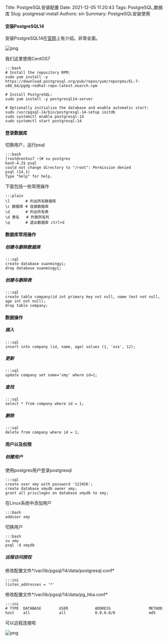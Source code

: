 Title: PostgreSQL安装配置
Date: 2021-12-05 11:20:43
Tags: PostgreSQL,数据库
Slug: postgresql-install
Authors: sin
Summary: PostgreSQL安装使用

#### 安装PostgreSQL14

安装PostgreSQL14在[官网](https://www.postgresql.org/download/)上有介绍。非常全面。

![png](https://gitee.com/xuanmingyi/imagebed/raw/master/img/20211202090805.png)

我们这里使用CentOS7

    :::bash
    # Install the repository RPM:
    sudo yum install -y https://download.postgresql.org/pub/repos/yum/reporpms/EL-7-x86_64/pgdg-redhat-repo-latest.noarch.rpm

    # Install PostgreSQL:
    sudo yum install -y postgresql14-server

    # Optionally initialize the database and enable automatic start:
    sudo /usr/pgsql-14/bin/postgresql-14-setup initdb
    sudo systemctl enable postgresql-14
    sudo systemctl start postgresql-14


#### 登录数据库

切换用户，运行psql

    :::bash
    [root@centos7 ~]# su postgres
    bash-4.2$ psql
    could not change directory to "/root": Permission denied
    psql (14.1)
    Type "help" for help.

下面包括一些常用操作

    :::plain
    \l       # 列出所有数据库
    \c 数据库 # 连接数据库
    \d       # 列出所有表
    \d 表名   # 列表所有列
    \q       # 退出数据库 ctrl+d

#### 数据库常用操作

##### 创建与删除数据库

    :::sql
    create database xuanmingyi;
    drop database xuanmingyi;
##### 创建与删除表

    :::sql
    create table company(id int primary key not null, name text not null, age int not null);
    drop table company;

#### 数据操作

##### 插入

    :::sql
    insert into company (id, name, age) values (1, 'xxx', 12);

##### 更新

    :::sql
    update company set name='xmy' where id=1;

##### 查找

    :::sql
    select * from company where id = 1;

##### 删除

    :::sql
    delete from company where id = 1;


#### 用户以及权限

##### 创建用户

使用postgres用户登录postgresql

    :::sql
    create user xmy with password '123456';
    create database xmydb owner xmy;
    grant all privileges on database xmydb to xmy;

在Linux系统中添加用户

    :::bash
    adduser xmy

切换用户

    :::bash
    su xmy
    psql -d xmydb


##### 远程访问授权

修改配置文件*/var/lib/pgsql/14/data/postgresql.conf*

    :::ini
    listen_addresses = '*'

修改配置文件*/var/lib/pgsql/14/data/pg_hba.conf*

    :::ini
    # TYPE  DATABASE        USER            ADDRESS                 METHOD
    host    all             all             0.0.0.0/0               md5


可以远程连接啦

![png](https://gitee.com/xuanmingyi/imagebed/raw/master/img/20211202102821.png)
